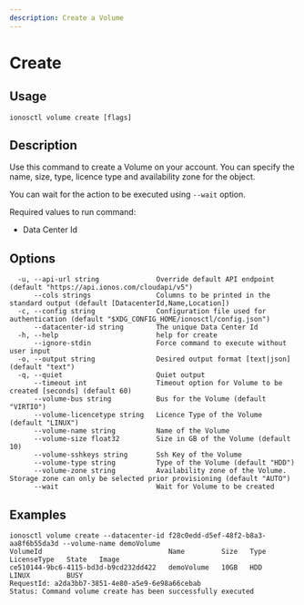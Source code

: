 ```yaml
---
description: Create a Volume
---
```


# Create

## Usage

```text
ionosctl volume create [flags]
```

## Description

Use this command to create a Volume on your account. You can specify the name, size, type, licence type and availability zone for the object.

You can wait for the action to be executed using `--wait` option.

Required values to run command:

* Data Center Id

## Options

```text
  -u, --api-url string              Override default API endpoint (default "https://api.ionos.com/cloudapi/v5")
      --cols strings                Columns to be printed in the standard output (default [DatacenterId,Name,Location])
  -c, --config string               Configuration file used for authentication (default "$XDG_CONFIG_HOME/ionosctl/config.json")
      --datacenter-id string        The unique Data Center Id
  -h, --help                        help for create
      --ignore-stdin                Force command to execute without user input
  -o, --output string               Desired output format [text|json] (default "text")
  -q, --quiet                       Quiet output
      --timeout int                 Timeout option for Volume to be created [seconds] (default 60)
      --volume-bus string           Bus for the Volume (default "VIRTIO")
      --volume-licencetype string   Licence Type of the Volume (default "LINUX")
      --volume-name string          Name of the Volume
      --volume-size float32         Size in GB of the Volume (default 10)
      --volume-sshkeys string       Ssh Key of the Volume
      --volume-type string          Type of the Volume (default "HDD")
      --volume-zone string          Availability zone of the Volume. Storage zone can only be selected prior provisioning (default "AUTO")
      --wait                        Wait for Volume to be created
```

## Examples

```text
ionosctl volume create --datacenter-id f28c0edd-d5ef-48f2-b8a3-aa8f6b55da3d --volume-name demoVolume
VolumeId                               Name         Size   Type   LicenseType   State   Image
ce510144-9bc6-4115-bd3d-b9cd232dd422   demoVolume   10GB   HDD    LINUX         BUSY    
RequestId: a2da3bb7-3851-4e80-a5e9-6e98a66cebab
Status: Command volume create has been successfully executed
```

